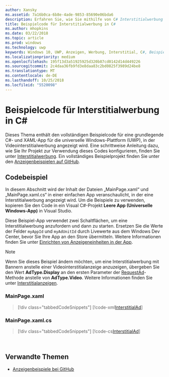 ```yaml
---
author: Xansky
ms.assetid: 7a16b0ca-6b8e-4ade-9853-85690e06bda6
description: Erfahren Sie, wie Sie mithilfe von C# Interstitialwerbung veröffentlichen.
title: Beispielcode für Interstitialwerbung in C#
ms.author: mhopkins
ms.date: 03/22/2018
ms.topic: article
ms.prod: windows
ms.technology: uwp
keywords: Windows 10, UWP, Anzeigen, Werbung, Interstitial, C#, Beispielcode
ms.localizationpriority: medium
ms.openlocfilehash: 195f13d3a51925925d320b87cd0142d14d449226
ms.sourcegitcommit: 2c4daa36fb9fd3e8daa83c2bd0825f3989d24be8
ms.translationtype: MT
ms.contentlocale: de-DE
ms.lasthandoff: 10/25/2018
ms.locfileid: "5520098"
---
```

# <a name="interstitial-ad-sample-code-in-c"></a>Beispielcode für Interstitialwerbung in C\# #  

Dieses Thema enthält den vollständigen Beispielcode für eine grundlegende C#- und XAML-App für die universelle Windows-Plattform (UWP), in der Videointerstitialwerbung angezeigt wird. Eine schrittweise Anleitung dazu, wie Sie Ihr Projekt zur Verwendung dieses Codes konfigurieren, finden Sie unter [Interstitialwerbung](interstitial-ads.md). Ein vollständiges Beispielprojekt finden Sie unter den [Anzeigenbeispielen auf GitHub](http://aka.ms/githubads).

## <a name="code-example"></a>Codebeispiel

In diesem Abschnitt wird der Inhalt der Dateien „MainPage.xaml“ und „MainPage.xaml.cs“ in einer einfachen App veranschaulicht, in der eine Interstitialwerbung angezeigt wird. Um die Beispiele zu verwenden, kopieren Sie den Code in ein Visual C#-Projekt **Leere App (Universelle Windows-App)** in Visual Studio.

Diese Beispiel-App verwendet zwei Schaltflächen, um eine Interstitialwerbung anzufordern und dann zu starten. Ersetzen Sie die Werte der Felder ```myAppId``` und ```myAdUnitId``` durch Livewerte aus dem Windows Dev Center, bevor Sie Ihre App an den Store übermitteln. Weitere Informationen finden Sie unter [Einrichten von Anzeigeneinheiten in der App](set-up-ad-units-in-your-app.md#live-ad-units).

> [!NOTE]
> Wenn Sie dieses Beispiel ändern möchten, um eine Interstitialwerbung mit Bannern anstelle einer Videointerstitialanzeige anzuzeigen, übergeben Sie den Wert **AdType.Display** an den ersten Parameter der [RequestAd](https://docs.microsoft.com/uwp/api/microsoft.advertising.winrt.ui.interstitialad.requestad)-Methode anstelle von **AdType.Video**. Weitere Informationen finden Sie unter [Interstitialanzeigen](interstitial-ads.md).

### <a name="mainpagexaml"></a>MainPage.xaml

> [!div class="tabbedCodeSnippets"]
[!code-xml[InterstitialAd](./code/AdvertisingSamples/InterstitialAdSamples/cs/MainPage.xaml#L1-L13)]

### <a name="mainpagexamlcs"></a>MainPage.xaml.cs

> [!div class="tabbedCodeSnippets"]
[!code-cs[InterstitialAd](./code/AdvertisingSamples/InterstitialAdSamples/cs/MainPage.xaml.cs#CompleteSample)]

 
## <a name="related-topics"></a>Verwandte Themen

* [Anzeigenbeispiele bei GitHub](http://aka.ms/githubads)
 
